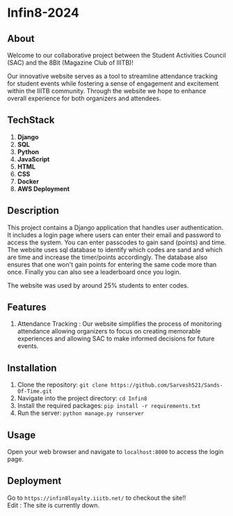 # Infin8-2024


## About
Welcome to our collaborative project between the Student Activities Council (SAC) and the 8Bit (Magazine Club of IIITB)!<p>
Our innovative website serves as a tool to streamline attendance tracking for student events while fostering a sense of engagement and excitement within the IIITB community. Through the website we hope to enhance overall experience for both organizers and attendees.

## TechStack
1. **Django**
2. **SQL**
3. **Python**
4. **JavaScript**
5. **HTML**
6. **CSS**
7. **Docker**
8. **AWS Deployment**


## Description
This project contains a Django application that handles user authentication. It includes a login page where users can enter their email and password to access the system. You can enter passcodes to gain sand (points) and time. The website uses sql database to identify which codes are sand and which are time and increase the timer/points accordingly. The database also ensures that one won't gain points for entering the same code more than once. Finally you can also see a leaderboard once you login. 

The website was used by around 25% students to enter codes.

## Features
1. Attendance Tracking : Our website simplifies the process of monitoring attendance allowing organizers to focus on creating memorable experiences and allowing SAC to make informed decisions for future events.

## Installation
1. Clone the repository: `git clone https://github.com/Sarvesh521/Sands-Of-Time.git`
2. Navigate into the project directory: `cd Infin8`
3. Install the required packages: `pip install -r requirements.txt`
4. Run the server: `python manage.py runserver`

## Usage
Open your web browser and navigate to `localhost:8000` to access the login page.

## Deployment
Go to `https://infin8loyalty.iiitb.net/` to checkout the site!! <br> Edit : The site is currently down.


